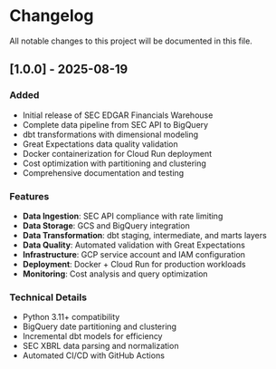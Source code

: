 # Changelog

All notable changes to this project will be documented in this file.

## [1.0.0] - 2025-08-19

### Added
- Initial release of SEC EDGAR Financials Warehouse
- Complete data pipeline from SEC API to BigQuery
- dbt transformations with dimensional modeling
- Great Expectations data quality validation
- Docker containerization for Cloud Run deployment
- Cost optimization with partitioning and clustering
- Comprehensive documentation and testing

### Features
- **Data Ingestion**: SEC API compliance with rate limiting
- **Data Storage**: GCS and BigQuery integration
- **Data Transformation**: dbt staging, intermediate, and marts layers
- **Data Quality**: Automated validation with Great Expectations
- **Infrastructure**: GCP service account and IAM configuration
- **Deployment**: Docker + Cloud Run for production workloads
- **Monitoring**: Cost analysis and query optimization

### Technical Details
- Python 3.11+ compatibility
- BigQuery date partitioning and clustering
- Incremental dbt models for efficiency
- SEC XBRL data parsing and normalization
- Automated CI/CD with GitHub Actions
